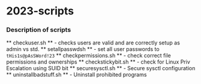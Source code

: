 # 2023-scripts
### Description of scripts
** checkuser.sh ** - checks users are valid and are correctly setup as admin vs std.
** setallpasswdsh ** - set all user passwords to `tHis1s@pAsSWord!23`
** checkpermissions.sh ** - check correct file permissions and ownerships
** checkstickybit.sh ** - check for Linux Priv Escalation using SUID bit
** securesysctl.sh ** - Secure sysctl configuration
** uninstallbadstuff.sh ** - Uninstall prohibited programs
